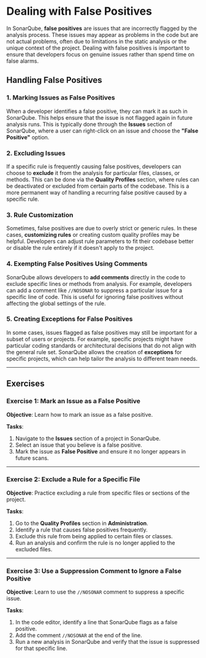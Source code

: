 # Dealing with False Positives

In SonarQube, **false positives** are issues that are incorrectly flagged 
by the analysis process. These issues may appear as problems in the code 
but are not actual problems, often due to limitations in the static 
analysis or the unique context of the project. Dealing with false positives 
is important to ensure that developers focus on genuine issues rather than 
spend time on false alarms.     

## Handling False Positives

### 1. Marking Issues as False Positives

When a developer identifies a false positive, they can mark it as such in 
SonarQube. This helps ensure that the issue is not flagged again in future 
analysis runs. This is typically done through the **Issues** section of 
SonarQube, where a user can right-click on an issue and choose the **"False 
Positive"** option.    

### 2. Excluding Issues

If a specific rule is frequently causing false positives, developers can 
choose to **exclude** it from the analysis for particular files, classes, 
or methods. This can be done via the **Quality Profiles** section, where 
rules can be deactivated or excluded from certain parts of the codebase. 
This is a more permanent way of handling a recurring false positive caused 
by a specific rule.     

### 3. Rule Customization

Sometimes, false positives are due to overly strict or generic rules. In 
these cases, **customizing rules** or creating custom quality profiles may 
be helpful. Developers can adjust rule parameters to fit their codebase 
better or disable the rule entirely if it doesn't apply to the project.   

### 4. Exempting False Positives Using Comments

SonarQube allows developers to **add comments** directly in the code to 
exclude specific lines or methods from analysis. For example, developers 
can add a comment like `//NOSONAR` to suppress a particular issue for a 
specific line of code. This is useful for ignoring false positives without 
affecting the global settings of the rule.    

### 5. Creating Exceptions for False Positives

In some cases, issues flagged as false positives may still be important for 
a subset of users or projects. For example, specific projects might have 
particular coding standards or architectural decisions that do not align 
with the general rule set. SonarQube allows the creation of **exceptions** 
for specific projects, which can help tailor the analysis to different team 
needs.     

---

## Exercises

### Exercise 1: Mark an Issue as a False Positive

**Objective**: 
Learn how to mark an issue as a false positive.

**Tasks**:
1. Navigate to the **Issues** section of a project in SonarQube.
2. Select an issue that you believe is a false positive.
3. Mark the issue as **False Positive** and ensure it no longer appears in 
   future scans. 

---

### Exercise 2: Exclude a Rule for a Specific File

**Objective**: 
Practice excluding a rule from specific files or sections of the project.

**Tasks**:
1. Go to the **Quality Profiles** section in **Administration**.
2. Identify a rule that causes false positives frequently.
3. Exclude this rule from being applied to certain files or classes.
4. Run an analysis and confirm the rule is no longer applied to the 
   excluded files. 

---

### Exercise 3: Use a Suppression Comment to Ignore a False Positive

**Objective**: 
Learn to use the `//NOSONAR` comment to suppress a specific issue.

**Tasks**:
1. In the code editor, identify a line that SonarQube flags as a false positive.
2. Add the comment `//NOSONAR` at the end of the line.
3. Run a new analysis in SonarQube and verify that the issue is suppressed 
   for that specific line. 
